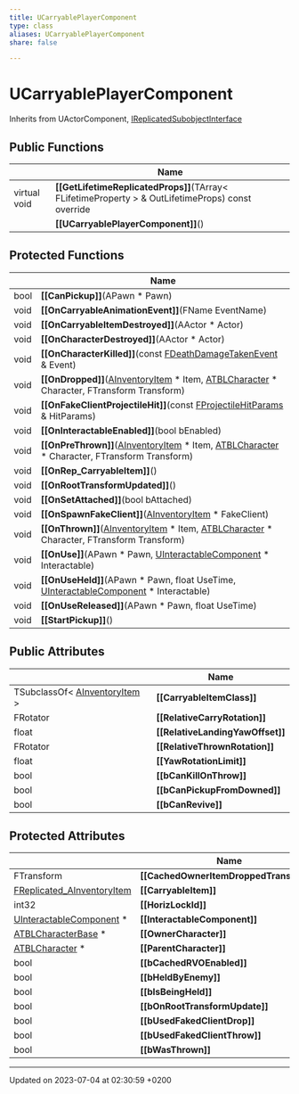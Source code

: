```yaml
---
title: UCarryablePlayerComponent
type: class
aliases: UCarryablePlayerComponent
share: false

---
```


# UCarryablePlayerComponent





Inherits from UActorComponent, [IReplicatedSubobjectInterface](/docs/SDK/Source/Classes/classIReplicatedSubobjectInterface.md)

## Public Functions

|                | Name           |
| -------------- | -------------- |
| virtual void | **[[GetLifetimeReplicatedProps]]**(TArray< FLifetimeProperty > & OutLifetimeProps) const override |
| | **[[UCarryablePlayerComponent]]**() |

## Protected Functions

|                | Name           |
| -------------- | -------------- |
| bool | **[[CanPickup]]**(APawn * Pawn) |
| void | **[[OnCarryableAnimationEvent]]**(FName EventName) |
| void | **[[OnCarryableItemDestroyed]]**(AActor * Actor) |
| void | **[[OnCharacterDestroyed]]**(AActor * Actor) |
| void | **[[OnCharacterKilled]]**(const [FDeathDamageTakenEvent](/docs/SDK/Source/Classes/structFDeathDamageTakenEvent.md) & Event) |
| void | **[[OnDropped]]**([AInventoryItem](/docs/SDK/Source/Classes/classAInventoryItem.md) * Item, [ATBLCharacter](/docs/SDK/Source/Classes/classATBLCharacter.md) * Character, FTransform Transform) |
| void | **[[OnFakeClientProjectileHit]]**(const [FProjectileHitParams](/docs/SDK/Source/Classes/structFProjectileHitParams.md) & HitParams) |
| void | **[[OnInteractableEnabled]]**(bool bEnabled) |
| void | **[[OnPreThrown]]**([AInventoryItem](/docs/SDK/Source/Classes/classAInventoryItem.md) * Item, [ATBLCharacter](/docs/SDK/Source/Classes/classATBLCharacter.md) * Character, FTransform Transform) |
| void | **[[OnRep_CarryableItem]]**() |
| void | **[[OnRootTransformUpdated]]**() |
| void | **[[OnSetAttached]]**(bool bAttached) |
| void | **[[OnSpawnFakeClient]]**([AInventoryItem](/docs/SDK/Source/Classes/classAInventoryItem.md) * FakeClient) |
| void | **[[OnThrown]]**([AInventoryItem](/docs/SDK/Source/Classes/classAInventoryItem.md) * Item, [ATBLCharacter](/docs/SDK/Source/Classes/classATBLCharacter.md) * Character, FTransform Transform) |
| void | **[[OnUse]]**(APawn * Pawn, [UInteractableComponent](/docs/SDK/Source/Classes/classUInteractableComponent.md) * Interactable) |
| void | **[[OnUseHeld]]**(APawn * Pawn, float UseTime, [UInteractableComponent](/docs/SDK/Source/Classes/classUInteractableComponent.md) * Interactable) |
| void | **[[OnUseReleased]]**(APawn * Pawn, float UseTime) |
| void | **[[StartPickup]]**() |

## Public Attributes

|                | Name           |
| -------------- | -------------- |
| TSubclassOf< [AInventoryItem](/docs/SDK/Source/Classes/classAInventoryItem.md) > | **[[CarryableItemClass]]**  |
| FRotator | **[[RelativeCarryRotation]]**  |
| float | **[[RelativeLandingYawOffset]]**  |
| FRotator | **[[RelativeThrownRotation]]**  |
| float | **[[YawRotationLimit]]**  |
| bool | **[[bCanKillOnThrow]]**  |
| bool | **[[bCanPickupFromDowned]]**  |
| bool | **[[bCanRevive]]**  |

## Protected Attributes

|                | Name           |
| -------------- | -------------- |
| FTransform | **[[CachedOwnerItemDroppedTransform]]**  |
| [FReplicated_AInventoryItem](/docs/SDK/Source/Classes/structFReplicated__AInventoryItem.md) | **[[CarryableItem]]**  |
| int32 | **[[HorizLockId]]**  |
| [UInteractableComponent](/docs/SDK/Source/Classes/classUInteractableComponent.md) * | **[[InteractableComponent]]**  |
| [ATBLCharacterBase](/docs/SDK/Source/Classes/classATBLCharacterBase.md) * | **[[OwnerCharacter]]**  |
| [ATBLCharacter](/docs/SDK/Source/Classes/classATBLCharacter.md) * | **[[ParentCharacter]]**  |
| bool | **[[bCachedRVOEnabled]]**  |
| bool | **[[bHeldByEnemy]]**  |
| bool | **[[bIsBeingHeld]]**  |
| bool | **[[bOnRootTransformUpdate]]**  |
| bool | **[[bUsedFakedClientDrop]]**  |
| bool | **[[bUsedFakedClientThrow]]**  |
| bool | **[[bWasThrown]]**  |

-------------------------------

Updated on 2023-07-04 at 02:30:59 +0200